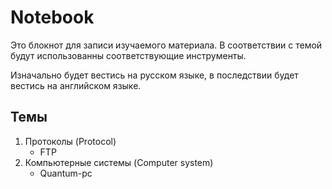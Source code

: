 # Notebook

Это блокнот для записи изучаемого материала. В соответствии с темой будут 
использованны соответствующие инструменты.

Изначально будет вестись на русском языке, в последствии будет вестись на
английском языке.

## Темы

1. Протоколы (Protocol)
   + FTP
2. Компьютерные системы (Computer system)
   + Quantum-pc
